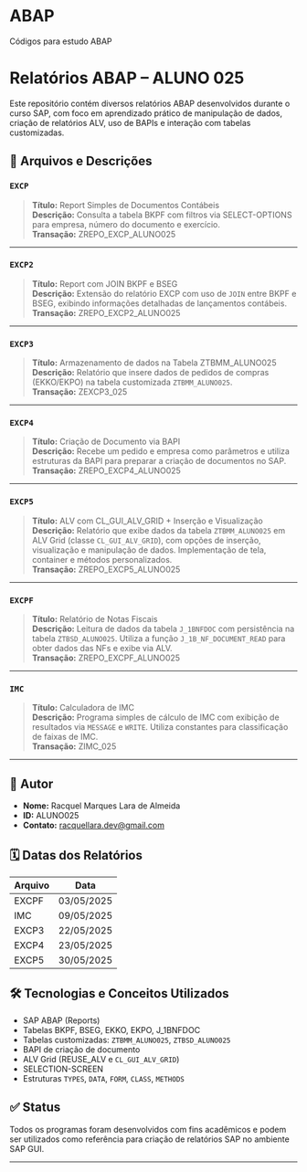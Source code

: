 # ABAP
Códigos para estudo ABAP
 # Relatórios ABAP – ALUNO 025

Este repositório contém diversos relatórios ABAP desenvolvidos durante o curso SAP, com foco em aprendizado prático de manipulação de dados, criação de relatórios ALV, uso de BAPIs e interação com tabelas customizadas.

## 📁 Arquivos e Descrições

### `EXCP`
> **Título:** Report Simples de Documentos Contábeis  
> **Descrição:** Consulta a tabela BKPF com filtros via SELECT-OPTIONS para empresa, número do documento e exercício.  
> **Transação:** ZREPO_EXCP_ALUNO025

---

### `EXCP2`
> **Título:** Report com JOIN BKPF e BSEG  
> **Descrição:** Extensão do relatório EXCP com uso de `JOIN` entre BKPF e BSEG, exibindo informações detalhadas de lançamentos contábeis.  
> **Transação:** ZREPO_EXCP2_ALUNO025

---

### `EXCP3`
> **Título:** Armazenamento de dados na Tabela ZTBMM_ALUNO025  
> **Descrição:** Relatório que insere dados de pedidos de compras (EKKO/EKPO) na tabela customizada `ZTBMM_ALUNO025`.  
> **Transação:** ZEXCP3_025

---

### `EXCP4`
> **Título:** Criação de Documento via BAPI  
> **Descrição:** Recebe um pedido e empresa como parâmetros e utiliza estruturas da BAPI para preparar a criação de documentos no SAP.  
> **Transação:** ZREPO_EXCP4_ALUNO025

---

### `EXCP5`
> **Título:** ALV com CL_GUI_ALV_GRID + Inserção e Visualização  
> **Descrição:** Relatório que exibe dados da tabela `ZTBMM_ALUNO025` em ALV Grid (classe `CL_GUI_ALV_GRID`), com opções de inserção, visualização e manipulação de dados. Implementação de tela, container e métodos personalizados.  
> **Transação:** ZREPO_EXCP5_ALUNO025

---

### `EXCPF`
> **Título:** Relatório de Notas Fiscais  
> **Descrição:** Leitura de dados da tabela `J_1BNFDOC` com persistência na tabela `ZTBSD_ALUNO025`. Utiliza a função `J_1B_NF_DOCUMENT_READ` para obter dados das NFs e exibe via ALV.  
> **Transação:** ZREPO_EXCPF_ALUNO025

---

### `IMC`
> **Título:** Calculadora de IMC  
> **Descrição:** Programa simples de cálculo de IMC com exibição de resultados via `MESSAGE` e `WRITE`. Utiliza constantes para classificação de faixas de IMC.  
> **Transação:** ZIMC_025

---

## 🧠 Autor
- **Nome:** Racquel Marques Lara de Almeida  
- **ID:** ALUNO025  
- **Contato:** racquellara.dev@gmail.com  
  

## 🗓️ Datas dos Relatórios
| Arquivo  | Data       |
|----------|------------|
| EXCPF    | 03/05/2025 |
| IMC      | 09/05/2025 |
| EXCP3    | 22/05/2025 |
| EXCP4    | 23/05/2025 |
| EXCP5    | 30/05/2025 |

## 🛠️ Tecnologias e Conceitos Utilizados
- SAP ABAP (Reports)
- Tabelas BKPF, BSEG, EKKO, EKPO, J_1BNFDOC
- Tabelas customizadas: `ZTBMM_ALUNO025`, `ZTBSD_ALUNO025`
- BAPI de criação de documento
- ALV Grid (REUSE_ALV e `CL_GUI_ALV_GRID`)
- SELECTION-SCREEN
- Estruturas `TYPES`, `DATA`, `FORM`, `CLASS`, `METHODS`

## ✅ Status
Todos os programas foram desenvolvidos com fins acadêmicos e podem ser utilizados como referência para criação de relatórios SAP no ambiente SAP GUI.

---

